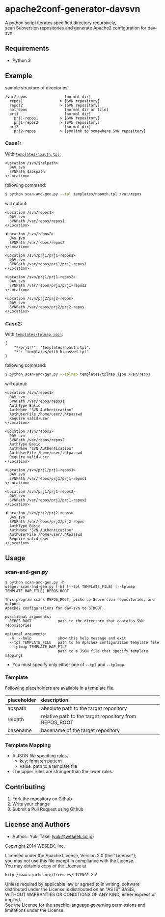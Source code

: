 apache2conf-generator-davsvn
=============================

A python script iterates specified directory recursively,  
scan Subversion repositories and generate Apache2 configuration for dav-svn.

Requirements
------------

* Python 3


Example
-------

sample structure of directories:

```
/var/repos                 [normal dir]
  repos1                 > [SVN repository]
  repos2                 > [SVN repository]
  notrepos                 [normal dir or file]
  prj1                     [normal dir]
    prj1-repos1          > [SVN repository]
    prj1-repos2          > [SVN repository]
  prj2                     [normal dir]
    prj2-repos           > [symlink to somewhere SVN repository]
```

### Case1:

With [`templates/noauth.tpl`](https://github.com/weseek/apache2conf-generator-davsvn/blob/master/templates/noauth.tpl):

```
<Location /svn/$relpath>
  DAV svn
  SVNPath $abspath
</Location>
```

following command:

```bash
$ python scan-and-gen.py --tpl templates/noauth.tpl /var/repos
```

will output:

```
<Location /svn/repos1>
  DAV svn
  SVNPath /var/repos/repos1
</Location>

<Location /svn/repos2>
  DAV svn
  SVNPath /var/repos/repos2
</Location>

<Location /svn/prj1/prj1-repos1>
  DAV svn
  SVNPath /var/repos/prj1/prj1-repos1
</Location>

<Location /svn/prj1/prj1-repos2>
  DAV svn
  SVNPath /var/repos/prj1/prj1-repos2
</Location>

<Location /svn/prj2/prj2-repos>
  DAV svn
  SVNPath /var/repos/prj2/prj2-repos
</Location>
```

### Case2:

With [`templates/tplmap.json`](https://github.com/weseek/apache2conf-generator-davsvn/blob/master/templates/tplmap.json):

```
{
	"*/prj1/*": "templates/noauth.tpl",
	"*": "templates/with-htpasswd.tpl"
}
```

following command:

```bash
$ python scan-and-gen.py --tplmap templates/tplmap.json /var/repos
```

will output:

```
<Location /svn/repos1>
  DAV svn
  SVNPath /var/repos/repos1
  AuthType Basic
  AuthName "SVN Authentication"
  AuthUserFile /home/user/.htpasswd
  Require valid-user
</Location>

<Location /svn/repos2>
  DAV svn
  SVNPath /var/repos/repos2
  AuthType Basic
  AuthName "SVN Authentication"
  AuthUserFile /home/user/.htpasswd
  Require valid-user
</Location>

<Location /svn/prj1/prj1-repos1>
  DAV svn
  SVNPath /var/repos/prj1/prj1-repos1
</Location>

<Location /svn/prj1/prj1-repos2>
  DAV svn
  SVNPath /var/repos/prj1/prj1-repos2
</Location>

<Location /svn/prj2/prj2-repos>
  DAV svn
  SVNPath /var/repos/prj2/prj2-repos
  AuthType Basic
  AuthName "SVN Authentication"
  AuthUserFile /home/user/.htpasswd
  Require valid-user
</Location>

```


Usage
-------

### scan-and-gen.py

```
$ python scan-and-gen.py -h
usage: scan-and-gen.py [-h] [--tpl TEMPLATE_FILE] [--tplmap TEMPLATE_MAP_FILE] REPOS_ROOT

This program scans REPOS_ROOT, picks up Subversion repositories, and outputs
Apache2 configurations for dav-svn to STDOUT.

positional arguments:
  REPOS_ROOT            path to the directory that contains SVN repositories

optional arguments:
  -h, --help            show this help message and exit
  --tpl TEMPLATE_FILE   path to an Apache2 configuration template file
  --tplmap TEMPLATE_MAP_FILE
                        path to a JSON file that specify template mappings
```

* You must specify only either one of `--tpl` and `--tplmap`.

### Template

Following placeholders are available in a template file.

placeholder | description
:-----------|:-----------
abspath     | absolute path to the target repository
relpath     | relative path to the target repository from REPOS_ROOT
basename    | basename of the target repository

### Template Mapping

* A JSON file specifing rules.
  * key: [fnmatch pattern](https://docs.python.org/3.4/library/fnmatch.html)
  * value: path to a template file
* The upper rules are stronger than the lower rules.

Contributing
------------

1. Fork the repository on Github
1. Write your change
1. Submit a Pull Request using Github


License and Authors
-------------------
- Author:: Yuki Takei (<yuki@weseek.co.jp>)

Copyright 2014 WESEEK, Inc.

Licensed under the Apache License, Version 2.0 (the "License");  
you may not use this file except in compliance with the License.  
You may obtain a copy of the License at

    http://www.apache.org/licenses/LICENSE-2.0

Unless required by applicable law or agreed to in writing, software  
distributed under the License is distributed on an "AS IS" BASIS,  
WITHOUT WARRANTIES OR CONDITIONS OF ANY KIND, either express or implied.  
See the License for the specific language governing permissions and  
limitations under the License.
